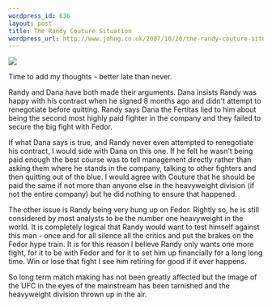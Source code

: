 ```yaml
--- 
wordpress_id: 636
layout: post
title: The Randy Couture Situation
wordpress_url: http://www.johng.co.uk/2007/10/20/the-randy-couture-situation/
---
```


![](http://www.johng.co.uk/wp-content/uploads/2007/10/coutureoc0.jpg)

Time to add my thoughts - better late than never.

Randy and Dana have both made their arguments. Dana insists Randy was happy with his contract when he signed 8 months ago and didn't attempt to renegotiate before quitting. Randy says Dana the Fertitas lied to him about being the second most  highly paid fighter in the company and they failed to secure the big fight with Fedor.

If what Dana says is true, and Randy never even attempted to renegotiate his contract, I would side with Dana on this one. If he felt he wasn't being paid enough the best course was to tell management directly rather than asking them where he stands in the company, talking to other fighters and then quitting out of the blue. I would agree with Couture that he should be paid the same if not more than anyone else in the heavyweight division (if not the entire company) but he did nothing to ensure that happened.

The other issue is Randy being very hung up on Fedor. Rightly so, he is still considered by most analysts to be the number one heavyweight in the world. It is completely logical that Randy would want to test himself against this man - once and for all silence all the critics and put the brakes on the Fedor hype train. It is for this reason I believe Randy only wants one more fight, for it to be with Fedor and for it to set him up financially for a long long time. Win or lose that fight I see him retiring for good if it ever happens.

So long term match making has not been greatly affected but the image of the UFC in the eyes of the mainstream has been tarnished and the heavyweight division thrown up in the air.
